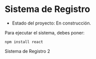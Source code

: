 <h1> Sistema de Registro</h1>

- Estado del proyecto: En construcción.

Para ejecutar el sistema, debes poner:

``npm install react``

Sistema de Registro 2
